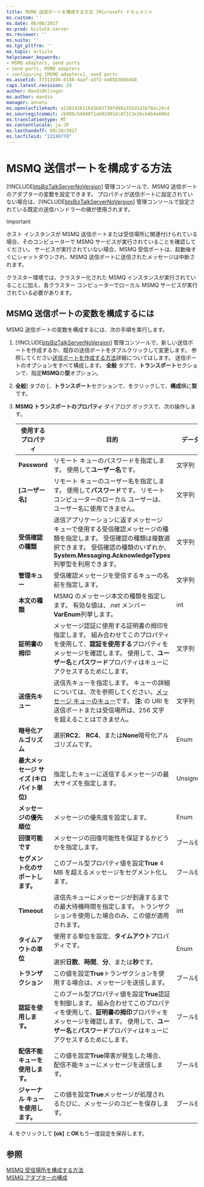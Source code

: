 ```yaml
---
title: MSMQ 送信ポートを構成する方法 |Microsoft ドキュメント
ms.custom: ''
ms.date: 06/08/2017
ms.prod: biztalk-server
ms.reviewer: ''
ms.suite: ''
ms.tgt_pltfrm: ''
ms.topic: article
helpviewer_keywords:
- MSMQ adapters, send ports
- send ports, MSMQ adapters
- configuring [MSMQ adapters], send ports
ms.assetid: 37313d45-8148-4aaf-a3f2-ea05b3b8b448
caps.latest.revision: 29
author: MandiOhlinger
ms.author: mandia
manager: anneta
ms.openlocfilehash: a1281426116d3b83730fd98a355d1d1b78ac24c4
ms.sourcegitcommit: cb908c540d8f1a692d01dc8f313e16cb4b4e696d
ms.translationtype: MT
ms.contentlocale: ja-JP
ms.lasthandoff: 09/20/2017
ms.locfileid: "22249778"
---
```

# <a name="how-to-configure-an-msmq-send-port"></a>MSMQ 送信ポートを構成する方法
[!INCLUDE[btsBizTalkServerNoVersion](../includes/btsbiztalkservernoversion-md.md)] 管理コンソールで、MSMQ 送信ポートのアダプターの変数を設定できます。 プロパティが送信ポートに設定されていない場合は、[!INCLUDE[btsBizTalkServerNoVersion](../includes/btsbiztalkservernoversion-md.md)] 管理コンソールで設定されている既定の送信ハンドラーの値が使用されます。  
  
> [!IMPORTANT]
>  ホスト インスタンスが MSMQ 送信ポートまたは受信場所に関連付けられている場合、そのコンピューターで MSMQ サービスが実行されていることを確認してください。 サービスが実行されていない場合、MSMQ 受信ポートは、起動後すぐにシャットダウンされ、MSMQ 送信ポートに送信されたメッセージは中断されます。  
>   
>  クラスター環境では、クラスター化された MSMQ インスタンスが実行されていることに加え、各クラスター コンピューターでローカル MSMQ サービスが実行されている必要があります。  
  
## <a name="to-configure-variables-for-an-msmq-send-port"></a>MSMQ 送信ポートの変数を構成するには  
 MSMQ 送信ポートの変数を構成するには、次の手順を実行します。  
  
1.  [!INCLUDE[btsBizTalkServerNoVersion](../includes/btsbiztalkservernoversion-md.md)] 管理コンソールで、新しい送信ポートを作成するか、既存の送信ポートをダブルクリックして変更します。 参照してください[送信ポートを作成する方法](../core/how-to-create-a-send-port2.md)詳細についてはします。 送信ポートのオプションをすべて構成します。 **全般** タブで、**トランスポート**セクションで、指定**MSMQ**の**型**オプション。  
  
2.  **全般**] タブの [、**トランスポート**セクションで、をクリックして、**構成**横に**型**です。  
  
3.  **MSMQ トランスポートのプロパティ** ダイアログ ボックスで、次の操作します。  
  
    |使用するプロパティ|目的|データ型|既定値|  
    |-----------------------|----------------|---------------|-------------------|  
    |**Password**|リモート キューのパスワードを指定します。 使用して**ユーザー名**です。|文字列|空白|  
    |**[ユーザー名]**|リモート キューのユーザー名を指定します。 使用して**パスワード**です。 リモート コンピューターのローカル ユーザーは、ユーザー名に使用できません。|文字列|空白|  
    |**受信確認の種類**|送信アプリケーションに返すメッセージ キューで使用する受信確認メッセージの種類を指定します。 受信確認の種類は複数選択できます。 受信確認の種類のいずれか、 **System.Messaging.AcknowledgeTypes**列挙型を利用できます。|文字列|なし|  
    |**管理キュー**|受信確認メッセージを受信するキューの名前を指定します。|文字列|空白|  
    |**本文の種類**|MSMQ のメッセージ本文の種類を指定します。 有効な値は、.net メンバー **VarEnum**列挙します。|int|8209|  
    |**証明書の拇印**|メッセージ認証に使用する証明書の拇印を指定します。 組み合わせてこのプロパティを使用して、**認証を使用する**プロパティをメッセージを確認します。 使用して、**ユーザー名**と**パスワード**プロパティはキューにアクセスするためにします。|文字列|空白|  
    |**送信先キュー**|送信先キューを指定します。 キューの詳細については、次を参照してください。[メッセージ キューのキュー](../core/message-queuing-queues.md)です。 **注:** の URI を送信ポートまたは受信場所は、256 文字を超えることはできません。|文字列|空白|  
    |**暗号化アルゴリズム**|選択**RC2**、 **RC4**、または**None**暗号化アルゴリズムです。|Enum|なし|  
    |**最大メッセージ サイズ (キロバイト単位)**|指定したキューに送信するメッセージの最大サイズを指定します。|UnsignedInt|1024|  
    |**メッセージの優先順位**|メッセージの優先度を設定します。|Enum|標準|  
    |**回復可能です**|メッセージの回復可能性を保証するかどうかを指定します。|ブール値|False|  
    |**セグメント化のサポートします。**|このブール型プロパティ値を設定**True** 4 MB を超えるメッセージをセグメント化します。|ブール値|False|  
    |**Timeout**|送信先キューにメッセージが到達するまでの最大待機時間を指定します。 トランザクションを使用した場合のみ、この値が適用されます。|int|0|  
    |**タイムアウトの単位**|使用する単位を設定、**タイムアウト**プロパティです。<br /><br /> 選択**日数**、**時間**、**分**、または**秒**です。|Enum|Days|  
    |**トランザクション**|この値を設定**True**トランザクションを使用する場合は、メッセージを送信します。|ブール値|False|  
    |**認証を使用します。**|このブール型プロパティ値を設定**True**認証を制御します。 組み合わせてこのプロパティを使用して、**証明書の拇印**プロパティをメッセージを確認します。 使用して、**ユーザー名**と**パスワード**プロパティはキューにアクセスするためにします。|ブール値|False|  
    |**配信不能キューを使用します。**|この値を設定**True**障害が発生した場合、配信不能キューにメッセージを送信します。|ブール値|True|  
    |**ジャーナル キューを使用します。**|この値を設定**True**メッセージが処理されるたびに、メッセージのコピーを保存します。|ブール値|False|  
  
4.  をクリックして **[ok]** と**OK**もう一度設定を保存します。  
  
## <a name="see-also"></a>参照  
 [MSMQ 受信場所を構成する方法](../core/how-to-configure-an-msmq-receive-location.md)   
 [MSMQ アダプターの構成](../core/configuring-the-msmq-adapter.md)